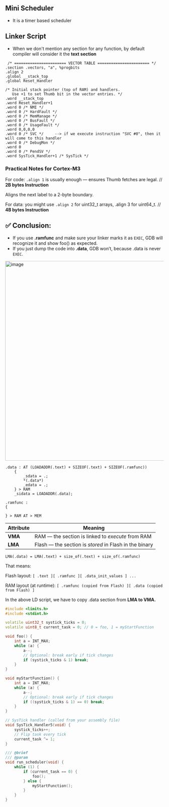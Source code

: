 ## Mini Scheduler 
- It is a timer based scheduler

## Linker Script
- When we don't mention any section for any function, by default compiler will consider it the **text section**

```ASM
 /* ======================= VECTOR TABLE ======================= */
.section .vectors, "a", %progbits
.align 2
.global __stack_top
.global Reset_Handler

/* Initial stack pointer (top of RAM) and handlers.
   Use +1 to set Thumb bit in the vector entries. */
.word __stack_top
.word Reset_Handler+1
.word 0 /* NMI */
.word 0 /* HardFault */
.word 0 /* MemManage */
.word 0 /* BusFault */
.word 0 /* UsageFault */
.word 0,0,0,0
.word 0 /* SVC */     --> if we execute instruction "SVC #0", then it will come to this handler
.word 0 /* DebugMon */
.word 0
.word 0 /* PendSV */
.word SysTick_Handler+1 /* SysTick */
```

### Practical Notes for Cortex-M3
For code: `.align 1` is usually enough — ensures Thumb fetches are legal. // **2B bytes Instruction**

Aligns the next label to a 2-byte boundary.

For data: you might use `.align 2` for uint32_t arrays, .align 3 for uint64_t. // **4B bytes Instruction**

## ✅ Conclusion:
- If you use **.ramfunc** and make sure your linker marks it as `EXEC`, GDB will recognize it and show foo() as expected.
- If you just dump the code into **.data**, GDB won’t, because .data is never `EXEC`.

<img width="1827" height="633" alt="image" src="https://github.com/user-attachments/assets/fd6b39f0-d4fc-4d2d-bdce-5493e73dadf2" />

```ld
.data : AT (LOADADDR(.text) + SIZEOF(.text) + SIZEOF(.ramfunc))
    {
        _sdata = .;
        *(.data*)
        _edata = .;
    } > RAM
    _sidata = LOADADDR(.data);

.ramfunc :
{

} > RAM AT > MEM
```

| Attribute | Meaning                                                |
| --------- | ------------------------------------------------------ |
| **VMA**   | RAM — the section is linked to *execute* from RAM      |
| **LMA**   | Flash — the section is *stored* in Flash in the binary |

```ld
LMA(.data) = LMA(.text) + size_of(.text) + size_of(.ramfunc)
```
That means:

Flash layout: `[ .text ][ .ramfunc ][ .data_init_values ] ... `

RAM layout (at runtime): `[ .ramfunc (copied from Flash) ][ .data (copied from Flash) ] `

In the above LD script, we have to copy .data section from **LMA to VMA.**

```c++
#include <limits.h>
#include <stdint.h>

volatile uint32_t systick_ticks = 0;
volatile uint8_t current_task = 0; // 0 = foo, 1 = myStartFunction

void foo() {
    int a = INT_MAX;
    while (a) {
        a--;
        // Optional: break early if tick changes
        if (systick_ticks & 1) break;
    }
}

void myStartFunction() {
    int a = INT_MAX;
    while (a) {
        a--;
        // Optional: break early if tick changes
        if ((systick_ticks & 1) == 0) break;
    }
}

// SysTick handler (called from your assembly file)
void SysTick_Handler5(void) {
    systick_ticks++;
    // Flip task every tick
    current_task ^= 1;
}

/// @brief
/// @param
void run_scheduler(void) {
    while (1) {
        if (current_task == 0) {
            foo();
        } else {
            myStartFunction();
        }
    }
}
```

